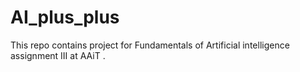 # AI_plus_plus
This repo contains project for Fundamentals of Artificial intelligence assignment III at AAiT .
